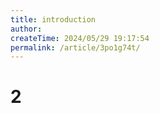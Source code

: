 ```yaml
---
title: introduction
author:
createTime: 2024/05/29 19:17:54
permalink: /article/3po1g74t/
---
```

# 2